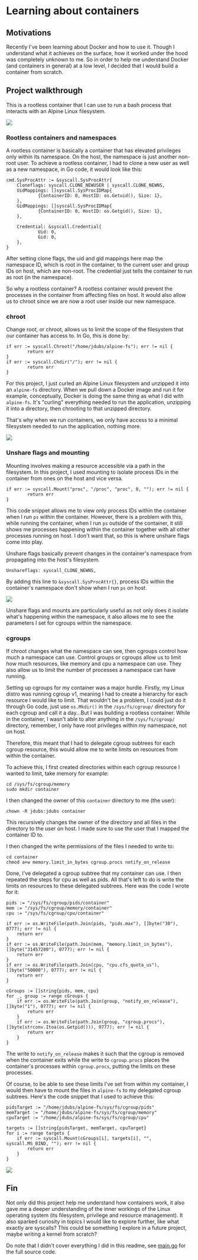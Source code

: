 # Learning about containers

## Motivations
Recently I've been learning about Docker and how to use it. Though I understand what it achieves on the surface, how it worked under the hood was completely unknown to me. So in order to help me understand Docker (and containers in general) at a low level, I decided that I would build a container from scratch.

## Project walkthrough
This is a rootless container that I can use to run a bash process that interacts with an Alpine Linux filesystem.

![](/images/{159DC8A9-ED87-4668-8D49-B75796CD6E0E}.png)

### Rootless containers and namespaces
A rootless container is basically a container that has elevated privileges only within its namespace. On the host, the namespace is just another non-root user. To achieve a rootless container, I had to clone a new user as well as a new namespace, in Go code, it would look like this:
```
cmd.SysProcAttr := &syscall.SysProcAttr{
    Cloneflags: syscall.CLONE_NEWUSER | syscall.CLONE_NEWNS,
    UidMappings: []syscall.SysProcIDMap{
			{ContainerID: 0, HostID: os.Getuid(), Size: 1},
	},
	GidMappings: []syscall.SysProcIDMap{
			{ContainerID: 0, HostID: os.Getgid(), Size: 1},
    },

	Credential: &syscall.Credential{
			Uid: 0,
			Gid: 0,
	},
}
```

After setting clone flags, the uid and gid mappings here map the namespace ID, which is root in the container, to the current user and group IDs on host, which are non-root. The credential just tells the container to run as root (in the namespace).

So why a rootless container? A rootless container would prevent the processes in the container from affecting files on host. It would also allow us to chroot since we are now a root user inside our new namespace.

### chroot
Change root, or chroot, allows us to limit the scope of the filesystem that our container has access to. In Go, this is done by:
```
if err := syscall.Chroot("/home/jdubs/alpine-fs"); err != nil {
		return err
}
if err := syscall.Chdir("/"); err != nil {
		return err
}
```

For this project, I just curled an Alpine Linux filesystem and unzipped it into an `alpine-fs` directory. When we pull down a Docker image and run it for example, conceptually, Docker is doing the same thing as what I did with `alpine-fs`. It's "curling" everything needed to run the application, unzipping it into a directory, then chrooting to that unzipped directory.

That's why when we run containers, we only have access to a minimal filesystem needed to run the application, nothing more.

![](/images/{267BF884-5517-4166-8BF7-83091B42F45D}.png)

### Unshare flags and mounting
Mounting involves making a resource accessible via a path in the filesystem. In this project, I used mounting to isolate process IDs in the container from ones on the host and vice versa.
```
if err := syscall.Mount("proc", "/proc", "proc", 0, ""); err != nil {
		return err
}
```

This code snippet allows me to view only process IDs within the container when I run `ps` within the container. However, there is a problem with this, while running the container, when I run `ps` outside of the container, it still shows me processes happening within the container together with all other processes running on host. I don't want that, so this is where unshare flags come into play.

Unshare flags basically prevent changes in the container's namespace from propagating into the host's filesystem.
```
Unshareflags: syscall_CLONE_NEWNS,
```

By adding this line to `&syscall.SysProcAttr{}`, process IDs within the container's namespace don't show when I run `ps` on host.

![](/images/{4B04F37F-C543-4878-B690-2D00CB6C6271}.png)

Unshare flags and mounts are particularly useful as not only does it isolate what's happening within the namespace, it also allows me to see the parameters I set for cgroups within the namespace.

### cgroups
If chroot changes what the namespace can see, then cgroups control how much a namespace can use. Control groups or cgroups allow us to limit how much resources, like memory and cpu a namespace can use. They also allow us to limit the number of processes a namespace can have running.

Setting up cgroups for my container was a major hurdle. Firstly, my Linux distro was running cgroup v1, meaning I had to create a hierarchy for each resource I would like to limit. That wouldn't be a problem, I could just do it through Go code, just use `os.Mkdir()` in the `/sys/fs/cgroup/` directory for each cgroup and call it a day...But I was building a rootless container. While in the container, I wasn't able to alter anything in the `/sys/fs/cgroup/` directory, remember, I only have root privileges within my namespace, not on host.

Therefore, this meant that I had to delegate cgroup subtrees for each cgroup resource, this would allow me to write limits on resources from within the container.

To achieve this, I first created directories within each cgroup resource I wanted to limit, take memory for example:
```
cd /sys/fs/cgroup/memory
sudo mkdir container
```

I then changed the owner of this `container` directory to me (the user):
```
chown -R jdubs:jdubs container
```

This recursively changes the owner of the directory and all files in the directory to the user on host. I made sure to use the user that I mapped the container ID to.

I then changed the write permissions of the files I needed to write to:
```
cd container
chmod a+w memory.limit_in_bytes cgroup.procs notify_on_release
```

Done, I've delegated a cgroup subtree that my container can use. I then repeated the steps for cpu as well as pids. All that's left to do is write the limits on resources to these delegated subtrees. Here was the code I wrote for it:
```
pids := "/sys/fs/cgroup/pids/container"
mem := "/sys/fs/cgroup/memory/container"
cpu := "/sys/fs/cgroup/cpu/container"

if err := os.WriteFile(path.Join(pids, "pids.max"), []byte("30"), 0777); err != nil {
	return err
}
if err := os.WriteFile(path.Join(mem, "memory.limit_in_bytes"), []byte("31457280"), 0777); err != nil {
	return err
}
if err := os.WriteFile(path.Join(cpu, "cpu.cfs_quota_us"), []byte("50000"), 0777); err != nil {
	return err
}

cGroups := []string{pids, mem, cpu}
for _, group := range cGroups {
	if err := os.WriteFile(path.Join(group, "notify_on_release"), []byte("1"), 0777); err != nil {
		return err
	}
	if err := os.WriteFile(path.Join(group, "cgroup.procs"), []byte(strconv.Itoa(os.Getpid())), 0777); err != nil {
		return err
	}
}
```

The write to `notify_on_release` makes it such that the cgroup is removed when the container exits while the write to `cgroup.procs` places the container's processes within `cgroup.procs`, putting the limits on these processes.

Of course, to be able to see these limits I've set from within my container, I would then have to mount the files in `alpine-fs` to my delegated cgroup subtrees. Here's the code snippet that I used to achieve this:
```
pidsTarget := "/home/jdubs/alpine-fs/sys/fs/cgroup/pids"
memTarget := "/home/jdubs/alpine-fs/sys/fs/cgroup/memory"
cpuTarget := "/home/jdubs/alpine-fs/sys/fs/cgroup/cpu"

targets := []string{pidsTarget, memTarget, cpuTarget}
for i := range targets {
	if err := syscall.Mount(cGroups[i], targets[i], "", syscall.MS_BIND, ""); err != nil {
		return err
	}
}
```

![](/images/{080248C6-B0D9-454C-B1C0-2F9E85990078}.png)

## Fin
Not only did this project help me understand how containers work, it also gave me a deeper understanding of the inner workings of the Linux operating system (its filesystem, privilege and resource management). It also sparked curiosity in topics I would like to explore further, like what exactly are syscalls? This could be something I explore in a future project, maybe writing a kernel from scratch?

Do note that I didn't cover everything I did in this readme, see [main.go](https://github.com/junwei890/container/blob/main/main.go) for the full source code.

